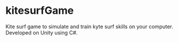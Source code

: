 kitesurfGame
============

Kite surf game to simulate and train kyte surf skills on your computer.
Developed on Unity using C#.
